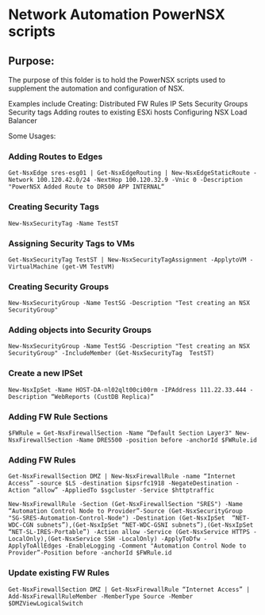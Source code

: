 # Network Automation PowerNSX scripts

## Purpose:
The purpose of this folder is to hold the PowerNSX scripts used to supplement the automation and configuration of NSX.

Examples include Creating:
Distributed FW Rules
IP Sets
Security Groups
Security tags
Adding routes to existing ESXi hosts
Configuring NSX Load Balancer

Some Usages:

### Adding Routes to Edges
`Get-NsxEdge sres-esg01 | Get-NsxEdgeRouting | New-NsxEdgeStaticRoute -Network 100.120.42.0/24 -NextHop 100.120.32.9 -Vnic 0 -Description "PowerNSX Added Route to DR500 APP INTERNAL“`

### Creating Security Tags
`New-NsxSecurityTag -Name TestST`

### Assigning Security Tags to VMs
`Get-NsxSecurityTag TestST | New-NsxSecurityTagAssignment -ApplytoVM -VirtualMachine (get-VM TestVM)`

### Creating Security Groups
`New-NsxSecurityGroup -Name TestSG -Description "Test creating an NSX SecurityGroup"`

### Adding objects into Security Groups
`New-NsxSecurityGroup -Name TestSG -Description "Test creating an NSX SecurityGroup" -IncludeMember (Get-NsxSecurityTag  TestST)`

### Create a new IPSet
`New-NsxIpSet -Name HOST-DA-nl02qlt00ci00rm -IPAddress 111.22.33.444 -Description “WebReports (CustDB Replica)”`

### Adding FW Rule Sections
`$FWRule = Get-NsxFirewallSection -Name “Default Section Layer3" New-NsxFirewallSection -Name DRES500 -position before -anchorId $FWRule.id`

### Adding FW Rules
`Get-NsxFirewallSection DMZ | New-NsxFirewallRule -name “Internet Access” -source $LS -destination $ipsrfc1918 -NegateDestination -Action “allow” -AppliedTo $sgcluster -Service $httptraffic`

`New-NsxFirewallRule -Section (Get-NsxFirewallSection "SRES") -Name “Automation Control Node to Provider”-Source (Get-NsxSecurityGroup  "SG-SRES-Automation-Control-Node") -Destination (Get-NsxIpSet  “NET-WDC-CGN subnets”),(Get-NsxIpSet “NET-WDC-GSNI subnets”),(Get-NsxIpSet “NET-SL-IRES-Portable”) -Action allow -Service (Get-NsxService HTTPS -LocalOnly),(Get-NsxService SSH -LocalOnly) -ApplyToDfw -ApplyToAllEdges -EnableLogging -Comment "Automation Control Node to Provider”-Position before -anchorId $FWRule.id`

### Update existing FW Rules
`Get-NsxFirewallSection DMZ | Get-NsxFirewallRule “Internet Access” | Add-NsxFirewallRuleMember -MemberType Source -Member $DMZViewLogicalSwitch`
